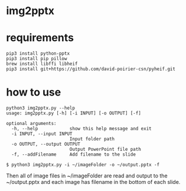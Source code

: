 # img2pptx


# requirements

```
pip3 install python-pptx
pip3 install pip pillow
brew install libffi libheif
pip3 install git+https://github.com/david-poirier-csn/pyheif.git
```

# how to use

```
python3 img2pptx.py --help
usage: img2pptx.py [-h] [-i INPUT] [-o OUTPUT] [-f]

optional arguments:
  -h, --help            show this help message and exit
  -i INPUT, --input INPUT
                        Input folder path
  -o OUTPUT, --output OUTPUT
                        Output PowerPoint file path
  -f, --addFilename     Add filename to the slide
```

```
$ python3 img2pptx.py -i ~/imageFolder -o ~/output.pptx -f
```

Then all of image files in ~/imageFolder are read and output to the ~/output.pptx and each image has filename in the bottom of each slide.